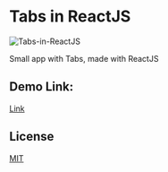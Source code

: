 # Tabs in ReactJS

![Tabs-in-ReactJS](https://user-images.githubusercontent.com/96319139/222869331-9daa2dda-086b-4d70-af68-b872dbf26812.png)

Small app with Tabs, made with ReactJS

## Demo Link: 

[Link](https://todo-mern-app-alisoneoz.netlify.app/login)

## License

[MIT](https://choosealicense.com/licenses/mit/)

